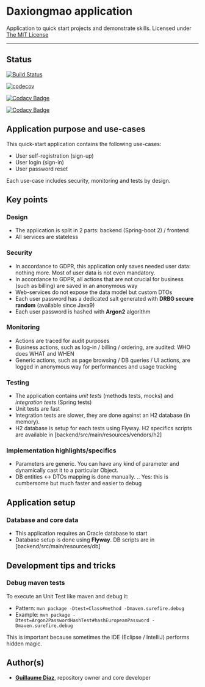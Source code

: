 # Daxiongmao application

Application to quick start projects and demonstrate skills.
Licensed under [The MIT License](https://choosealicense.com/licenses/mit/)

--------------------------

## Status

[![Build Status](https://travis-ci.org/guihome-diaz/daxiongmao-app.svg?branch=master)](https://travis-ci.org/guihome-diaz/daxiongmao-app)

[![codecov](https://codecov.io/gh/guihome-diaz/daxiongmao-app/branch/master/graph/badge.svg)](https://codecov.io/gh/guihome-diaz/daxiongmao-app)

[![Codacy Badge](https://api.codacy.com/project/badge/Grade/bdfa706c3ea347c8b3814243ef026903)](https://www.codacy.com/manual/guihome-diaz/daxiongmao-app?utm_source=github.com&amp;utm_medium=referral&amp;utm_content=guihome-diaz/daxiongmao-app&amp;utm_campaign=Badge_Grade)

[![Codacy Badge](https://api.codacy.com/project/badge/Grade/bdfa706c3ea347c8b3814243ef026903)](https://www.codacy.com/manual/guihome-diaz/daxiongmao-app?utm_source=github.com&amp;utm_medium=referral&amp;utm_content=guihome-diaz/daxiongmao-app&amp;utm_campaign=Badge_Coverage)

## Application purpose and use-cases
This quick-start application contains the following use-cases:
* User self-registration (sign-up)
* User login (sign-in)
* User password reset

Each use-case includes security, monitoring and tests by design.

## Key points

### Design 
* The application is split in 2 parts: backend (Spring-boot 2) / frontend
* All services are stateless

### Security
* In accordance to GDPR, this application only saves needed user data: nothing more. Most of user data is not even mandatory.
* In accordance to GDPR, all actions that are not crucial for business (such as billing) are saved in an anonymous way
* Web-services do not expose the data model but custom DTOs
* Each user password has a dedicated salt generated with **DRBG secure random** (available since Java9)
* Each user password is hashed with **Argon2** algorithm

### Monitoring
* Actions are traced for audit purposes
* Business actions, such as log-in / billing / ordering, are audited: WHO does WHAT and WHEN
* Generic actions, such as page browsing / DB queries / UI actions, are logged in anonymous way for performances and usage tracking

### Testing
* The application contains *unit tests* (methods tests, mocks) and *integration tests* (Spring tests)
* Unit tests are fast
* Integration tests are slower, they are done against an H2 database (in memory).
* H2 database is setup for each tests using Flyway. H2 specifics scripts are available in [backend/src/main/resources/vendors/h2]

### Implementation highlights/specifics
* Parameters are generic. You can have any kind of parameter and dynamically cast it to a particular Object.  
* DB entities <-> DTOs mapping is done manually. .. Yes: this is cumbersome but much faster and easier to debug

## Application setup

### Database and core data
* This application requires an Oracle database to start
* Database setup is done using **Flyway**. DB scripts are in [backend/src/main/resources/db]

## Development tips and tricks

### Debug maven tests

To execute an Unit Test like maven and debug it:
* Pattern: ```mvn package -Dtest=Class#method -Dmaven.surefire.debug```
* Example: ```mvn package -Dtest=Argon2PasswordHashTest#hashEuropeanPassword -Dmaven.surefire.debug```

This is important because sometimes the IDE (Eclipse / IntelliJ) performs hidden magic.

## Author(s)
- [**Guillaume Diaz**](guillaume@qin-diaz.com), repository owner and core developer